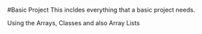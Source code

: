 #Basic Project 
This incldes everything that a basic project needs.

Using the Arrays, Classes and also Array Lists